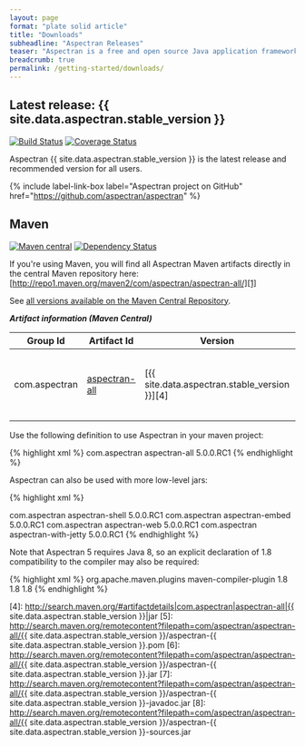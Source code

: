 ```yaml
---
layout: page
format: "plate solid article"
title: "Downloads"
subheadline: "Aspectran Releases"
teaser: "Aspectran is a free and open source Java application framework."
breadcrumb: true
permalink: /getting-started/downloads/
---
```


## Latest release: {{ site.data.aspectran.stable_version }}

[![Build Status](https://travis-ci.org/aspectran/aspectran.svg)](https://travis-ci.org/aspectran/aspectran)
[![Coverage Status](https://coveralls.io/repos/aspectran/aspectran/badge.svg?branch=master&service=github)](https://coveralls.io/github/aspectran/aspectran?branch=master)

Aspectran {{ site.data.aspectran.stable_version }} is the latest release and recommended version for all users.

{% include label-link-box label="Aspectran project on GitHub" href="https://github.com/aspectran/aspectran" %}

## Maven

[![Maven central](https://maven-badges.herokuapp.com/maven-central/com.aspectran/aspectran-all/badge.svg)](https://maven-badges.herokuapp.com/maven-central/com.aspectran/aspectran-all)
[![Dependency Status](https://www.versioneye.com/user/projects/56eec08e35630e0029dafca6/badge.svg?style=flat)](https://www.versioneye.com/user/projects/56eec08e35630e0029dafca6)

If you're using Maven, you will find all Aspectran Maven artifacts directly in the central Maven repository here:  
[http://repo1.maven.org/maven2/com/aspectran/aspectran-all/][1]

See [all versions available on the Maven Central Repository][2].

***Artifact information (Maven Central)***

| Group Id      | Artifact Id        | Version    | Download                                                   |
|---------------|--------------------|------------|------------------------------------------------------------|
| com.aspectran | [aspectran-all][3] | [{{ site.data.aspectran.stable_version }}][4] | [pom][5], [jar][6], [javadoc (jar)][7], [sources (jar)][8] |

Use the following definition to use Aspectran in your maven project:

{% highlight xml %}
<dependency>
  <groupId>com.aspectran</groupId>
  <artifactId>aspectran-all</artifactId>
  <version>5.0.0.RC1</version>
</dependency>
{% endhighlight %}

Aspectran can also be used with more low-level jars:

{% highlight xml %}
<!-- You can use this to build a command line application. -->
<dependency>
  <groupId>com.aspectran</groupId>
  <artifactId>aspectran-shell</artifactId>
  <version>5.0.0.RC1</version>
</dependency>
<!-- You can use this as a library for building other applications. -->
<dependency>
  <groupId>com.aspectran</groupId>
  <artifactId>aspectran-embed</artifactId>
  <version>5.0.0.RC1</version>
</dependency>
<!-- You can use it to build a web application. -->
<dependency>
  <groupId>com.aspectran</groupId>
  <artifactId>aspectran-web</artifactId>
  <version>5.0.0.RC1</version>
</dependency>
<!-- You can use it to build a web application with built-in Jetty 9. -->
<dependency>
  <groupId>com.aspectran</groupId>
  <artifactId>aspectran-with-jetty</artifactId>
  <version>5.0.0.RC1</version>
</dependency>
{% endhighlight %}

Note that Aspectran 5 requires Java 8, so an explicit declaration of 1.8 compatibility to the compiler may also be required:

{% highlight xml %}
<build>
  <plugins>
    <plugin>
      <groupId>org.apache.maven.plugins</groupId>
      <artifactId>maven-compiler-plugin</artifactId>
      <configuration>
        <compilerVersion>1.8</compilerVersion>
        <source>1.8</source>
        <target>1.8</target>
      </configuration>
    </plugin>
  </plugins>
</build>
{% endhighlight %}


[1]: http://repo1.maven.org/maven2/com/aspectran/aspectran-all/
[2]: http://search.maven.org/#search%7Cga%7C1%7Cg%3A%22com.aspectran%22
[3]: http://search.maven.org/#search|ga|1|a%3A%22aspectran-all%22
[4]: http://search.maven.org/#artifactdetails|com.aspectran|aspectran-all|{{ site.data.aspectran.stable_version }}|jar
[5]: http://search.maven.org/remotecontent?filepath=com/aspectran/aspectran-all/{{ site.data.aspectran.stable_version }}/aspectran-{{ site.data.aspectran.stable_version }}.pom
[6]: http://search.maven.org/remotecontent?filepath=com/aspectran/aspectran-all/{{ site.data.aspectran.stable_version }}/aspectran-{{ site.data.aspectran.stable_version }}.jar
[7]: http://search.maven.org/remotecontent?filepath=com/aspectran/aspectran-all/{{ site.data.aspectran.stable_version }}/aspectran-{{ site.data.aspectran.stable_version }}-javadoc.jar
[8]: http://search.maven.org/remotecontent?filepath=com/aspectran/aspectran-all/{{ site.data.aspectran.stable_version }}/aspectran-{{ site.data.aspectran.stable_version }}-sources.jar
